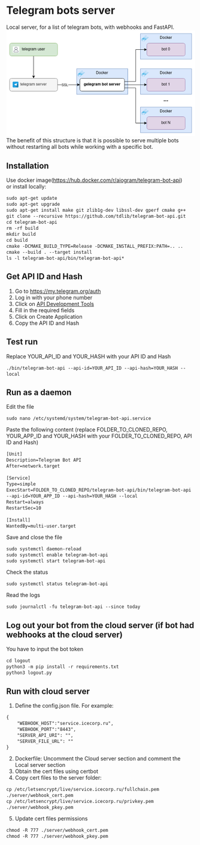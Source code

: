 # Telegram bots server
Local server, for a list of telegram bots, with webhooks and FastAPI.  
![Structure](assets/structure.png)  
The benefit of this structure is that it is possible to serve multiple bots without restarting all bots while working with a specific bot.
## Installation
Use docker image(https://hub.docker.com/r/aiogram/telegram-bot-api)  
or install  locally:
```
sudo apt-get update
sudo apt-get upgrade
sudo apt-get install make git zlib1g-dev libssl-dev gperf cmake g++
git clone --recursive https://github.com/tdlib/telegram-bot-api.git
cd telegram-bot-api
rm -rf build
mkdir build
cd build
cmake -DCMAKE_BUILD_TYPE=Release -DCMAKE_INSTALL_PREFIX:PATH=.. ..
cmake --build . --target install
ls -l telegram-bot-api/bin/telegram-bot-api*
```
## Get API ID and Hash
1. Go to https://my.telegram.org/auth
2. Log in with your phone number
3. Click on [API Development Tools](https://my.telegram.org/apps)
4. Fill in the required fields
5. Click on Create Application
6. Copy the API ID and Hash
## Test run
Replace YOUR_API_ID and YOUR_HASH with your API ID and Hash
```
./bin/telegram-bot-api --api-id=YOUR_API_ID --api-hash=YOUR_HASH --local
```
## Run as a daemon
Edit the file
```
sudo nano /etc/systemd/system/telegram-bot-api.service
```
Paste the following content (replace FOLDER_TO_CLONED_REPO, YOUR_APP_ID and YOUR_HASH with your FOLDER_TO_CLONED_REPO, API ID and Hash)
```
[Unit]
Description=Telegram Bot API
After=network.target

[Service]
Type=simple
ExecStart=FOLDER_TO_CLONED_REPO/telegram-bot-api/bin/telegram-bot-api --api-id=YOUR_APP_ID --api-hash=YOUR_HASH --local
Restart=always
RestartSec=10

[Install]
WantedBy=multi-user.target
```
Save and close the file
```
sudo systemctl daemon-reload
sudo systemctl enable telegram-bot-api
sudo systemctl start telegram-bot-api
```
Check the status
```
sudo systemctl status telegram-bot-api
```
Read the logs
```
sudo journalctl -fu telegram-bot-api --since today
```
## Log out your bot from the cloud server (if bot had webhooks at the cloud server)
You have to input the bot token
```
cd logout
python3 -m pip install -r requirements.txt
python3 logout.py
```
## Run with cloud server
1. Define the config.json file. For example:
```
{
    "WEBHOOK_HOST":"service.icecorp.ru",
    "WEBHOOK_PORT":"8443",
    "SERVER_API_URI": "",
    "SERVER_FILE_URL": ""
}
```
2. Dockerfile: Uncomment the Cloud server section and comment the Local server section
3. Obtain the cert files using certbot
4. Copy cert files to the server folder:
```
cp /etc/letsencrypt/live/service.icecorp.ru/fullchain.pem ./server/webhook_cert.pem
cp /etc/letsencrypt/live/service.icecorp.ru/privkey.pem ./server/webhook_pkey.pem
```
5. Update cert files permissions
```
chmod -R 777 ./server/webhook_cert.pem
chmod -R 777 ./server/webhook_pkey.pem
```
